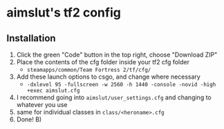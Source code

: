 # aimslut's tf2 config

## Installation
1. Click the green "Code" button in the top right, choose "Download ZIP"
2. Place the contents of the cfg folder inside your tf2 cfg folder 
   - `steamapps/common/Team Fortress 2/tf/cfg/`
3. Add these launch options to csgo, and change where necessary 
   - `-dxlevel 95 -fullscreen -w 2560 -h 1440 -console -novid -high +exec aimslut.cfg`
4. I recommend going into `aimslut/user_settings.cfg` and changing to whatever you use
5. same for individual classes in `class/<heroname>.cfg`
5. Done! B)
